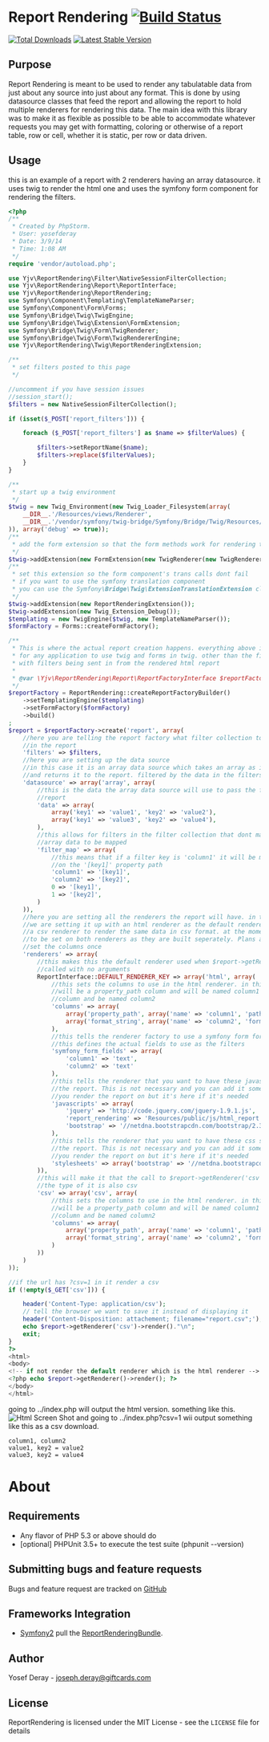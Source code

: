 Report Rendering [![Build Status](https://travis-ci.org/yjv/ReportRendering.png?branch=master)](https://travis-ci.org/yjv/ReportRendering)
==============================

[![Total Downloads](https://poser.pugx.org/yjv/report-rendering/downloads.png)](https://packagist.org/packages/yjv/report-rendering)
[![Latest Stable Version](https://poser.pugx.org/yjv/report-rendering/v/stable.png)](https://packagist.org/packages/yjv/report-rendering)

Purpose
-------
Report Rendering is meant to be used to render any tabulatable data from just about any source into just about any format.
This is done by using datasource classes that feed the report and allowing the report to hold multiple renderers
for rendering this data. The main idea with this library was to make it as flexible
as possible to be able to accommodate whatever requests you may get with formatting, coloring
or otherwise of a report table, row or cell, whether it is static, per row or data driven.

 Usage
-----

this is an example of a report with 2 renderers having an array datasource.
it uses twig to render the html one and uses the symfony form component for
rendering the filters.

```php
<?php
/**
 * Created by PhpStorm.
 * User: yosefderay
 * Date: 3/9/14
 * Time: 1:08 AM
 */
require 'vendor/autoload.php';

use Yjv\ReportRendering\Filter\NativeSessionFilterCollection;
use Yjv\ReportRendering\Report\ReportInterface;
use Yjv\ReportRendering\ReportRendering;
use Symfony\Component\Templating\TemplateNameParser;
use Symfony\Component\Form\Forms;
use Symfony\Bridge\Twig\TwigEngine;
use Symfony\Bridge\Twig\Extension\FormExtension;
use Symfony\Bridge\Twig\Form\TwigRenderer;
use Symfony\Bridge\Twig\Form\TwigRendererEngine;
use Yjv\ReportRendering\Twig\ReportRenderingExtension;

/**
 * set filters posted to this page
 */

//uncomment if you have session issues
//session_start();
$filters = new NativeSessionFilterCollection();

if (isset($_POST['report_filters'])) {

    foreach ($_POST['report_filters'] as $name => $filterValues) {

        $filters->setReportName($name);
        $filters->replace($filterValues);
    }
}

/**
 * start up a twig environment
 */
$twig = new Twig_Environment(new Twig_Loader_Filesystem(array(
    __DIR__.'/Resources/views/Renderer',
    __DIR__.'/vendor/symfony/twig-bridge/Symfony/Bridge/Twig/Resources/views/Form'
)), array('debug' => true));
/**
 * add the form extension so that the form methods work for rendering the form
 */
$twig->addExtension(new FormExtension(new TwigRenderer(new TwigRendererEngine(array('form_div_layout.html.twig')))));
/**
 * set this extension so the form component's trans calls dont fail
 * if you want to use the symfony translation component
 * you can use the Symfony\Bridge\Twig\ExtensionTranslationExtension class
 */
$twig->addExtension(new ReportRenderingExtension());
$twig->addExtension(new Twig_Extension_Debug());
$templating = new TwigEngine($twig, new TemplateNameParser());
$formFactory = Forms::createFormFactory();

/**
 * This is where the actual report creation happens. everything above is basic setup
 * for any application to use twig and forms in twig. other than the first few lines that deal
 * with filters being sent in from the rendered html report
 *
 * @var \Yjv\ReportRendering\Report\ReportFactoryInterface $reportFactory
 */
$reportFactory = ReportRendering::createReportFactoryBuilder()
    ->setTemplatingEngine($templating)
    ->setFormFactory($formFactory)
    ->build()
;
$report = $reportFactory->create('report', array(
    //here you are telling the report factory what filter collection to use
    //in the report
    'filters' => $filters,
    //here you are setting up the data source
    //in this case it is an array data source which takes an array as its data
    //and returns it to the report. filtered by the data in the filters set above
    'datasource' => array('array', array(
        //this is the data the array data source will use to pass the filtered data to the
        //report
        'data' => array(
            array('key1' => 'value1', 'key2' => 'value2'),
            array('key1' => 'value3', 'key2' => 'value4'),
        ),
        //this allows for filters in the filter collection that dont match keys in the
        //array data to be mapped
        'filter_map' => array(
            //this means that if a filter key is 'column1' it will be mapped and used to filter
            //on the '[key1]' property path
            'column1' => '[key1]',
            'column2' => '[key2]',
            0 => '[key1]',
            1 => '[key2]',
        )
    )),
    //here you are setting all the renderers the report will have. in this case
    //we are setting it up with an html renderer as the default renderer and also adding
    //a csv renderer to render the same data in csv format. at the moment the columns need
    //to be set on both renderers as they are built seperately. Plans are to make it possible to
    //set the columns once
    'renderers' => array(
        //this makes this the default renderer used when $report->getRenderer() is
        //called with no arguments
        ReportInterface::DEFAULT_RENDERER_KEY => array('html', array(
            //this sets the columns to use in the html renderer. in this case the first column
            //will be a property_path column and will be named column1 second will be a format_string
            //column and be named column2
            'columns' => array(
                array('property_path', array('name' => 'column1', 'path' => '[key1]')),
                array('format_string', array('name' => 'column2', 'format_string' => 'key2 = {[key2]}')),
            ),
            //this tells the renderer factory to use a symfony form for the filter fields
            //this defines the actual fields to use as the filters
            'symfony_form_fields' => array(
                'column1' => 'text',
                'column2' => 'text'
            ),
            //this tells the renderer that you want to have these javascripts added when rendering
            //the report. This is not necessary and you can add it somewhere else on the page that
            //you render the report on but it's here if it's needed
            'javascripts' => array(
                'jquery' => 'http://code.jquery.com/jquery-1.9.1.js',
                'report_rendering' => 'Resources/public/js/html_report.js',
                'bootstrap' => '//netdna.bootstrapcdn.com/bootstrap/2.3.2/js/bootstrap.min.js'
            ),
            //this tells the renderer that you want to have these css stylesheets added when rendering
            //the report. This is not necessary and you can add it somewhere else on the page that
            //you render the report on but it's here if it's needed
            'stylesheets' => array('bootstrap' => '//netdna.bootstrapcdn.com/bootstrap/2.3.2/css/bootstrap.min.css'),
        )),
        //this will make it that the call to $report->getRenderer('csv') will return this renderer
        //the type of it is also csv
        'csv' => array('csv', array(
            //this sets the columns to use in the html renderer. in this case the first column
            //will be a property_path column and will be named column1 second will be a format_string
            //column and be named column2
            'columns' => array(
                array('property_path', array('name' => 'column1', 'path' => '[key1]')),
                array('format_string', array('name' => 'column2', 'format_string' => 'key2 = {[key2]}')),
            )
        ))
    )
));

//if the url has ?csv=1 in it render a csv
if (!empty($_GET['csv'])) {

    header('Content-Type: application/csv');
    // tell the browser we want to save it instead of displaying it
    header('Content-Disposition: attachement; filename="report.csv";');
    echo $report->getRenderer('csv')->render()."\n";
    exit;
}
?>
<html>
<body>
<!-- if not render the default renderer which is the html renderer -->
<?php echo $report->getRenderer()->render(); ?>
</body>
</html>
```
going to ../index.php will output the html version. something like this.
![Html Screen Shot](/html_screenshot.png?raw=true "Html Screen Shot")
and going to ../index.php?csv=1 wii output something like this as a csv download.

```csv
column1, column2
value1, key2 = value2
value3, key2 = value4
```


About
=====

Requirements
------------

- Any flavor of PHP 5.3 or above should do
- [optional] PHPUnit 3.5+ to execute the test suite (phpunit --version)

Submitting bugs and feature requests
------------------------------------

Bugs and feature request are tracked on [GitHub](https://github.com/yjv/ReportRendering/issues)

Frameworks Integration
----------------------

- [Symfony2](http://symfony.com) pull the [ReportRenderingBundle](https://github.com/yjv/ReportRenderingBundle).

Author
------

Yosef Deray - <joseph.deray@giftcards.com><br />

License
-------

ReportRendering is licensed under the MIT License - see the `LICENSE` file for details